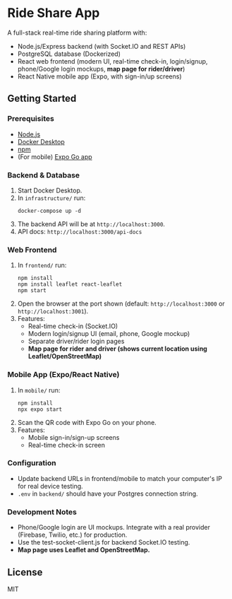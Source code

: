 # Ride Share App

A full-stack real-time ride sharing platform with:
- Node.js/Express backend (with Socket.IO and REST APIs)
- PostgreSQL database (Dockerized)
- React web frontend (modern UI, real-time check-in, login/signup, phone/Google login mockups, **map page for rider/driver**)
- React Native mobile app (Expo, with sign-in/up screens)

## Getting Started

### Prerequisites
- [Node.js](https://nodejs.org/)
- [Docker Desktop](https://www.docker.com/products/docker-desktop/)
- [npm](https://www.npmjs.com/)
- (For mobile) [Expo Go app](https://expo.dev/expo-go)

### Backend & Database
1. Start Docker Desktop.
2. In `infrastructure/` run:
   ```
   docker-compose up -d
   ```
3. The backend API will be at `http://localhost:3000`.
4. API docs: `http://localhost:3000/api-docs`

### Web Frontend
1. In `frontend/` run:
   ```
   npm install
   npm install leaflet react-leaflet
   npm start
   ```
2. Open the browser at the port shown (default: `http://localhost:3000` or `http://localhost:3001`).
3. Features:
   - Real-time check-in (Socket.IO)
   - Modern login/signup UI (email, phone, Google mockup)
   - Separate driver/rider login pages
   - **Map page for rider and driver (shows current location using Leaflet/OpenStreetMap)**

### Mobile App (Expo/React Native)
1. In `mobile/` run:
   ```
   npm install
   npx expo start
   ```
2. Scan the QR code with Expo Go on your phone.
3. Features:
   - Mobile sign-in/sign-up screens
   - Real-time check-in screen

### Configuration
- Update backend URLs in frontend/mobile to match your computer's IP for real device testing.
- `.env` in `backend/` should have your Postgres connection string.

### Development Notes
- Phone/Google login are UI mockups. Integrate with a real provider (Firebase, Twilio, etc.) for production.
- Use the test-socket-client.js for backend Socket.IO testing.
- **Map page uses Leaflet and OpenStreetMap.**

## License
MIT